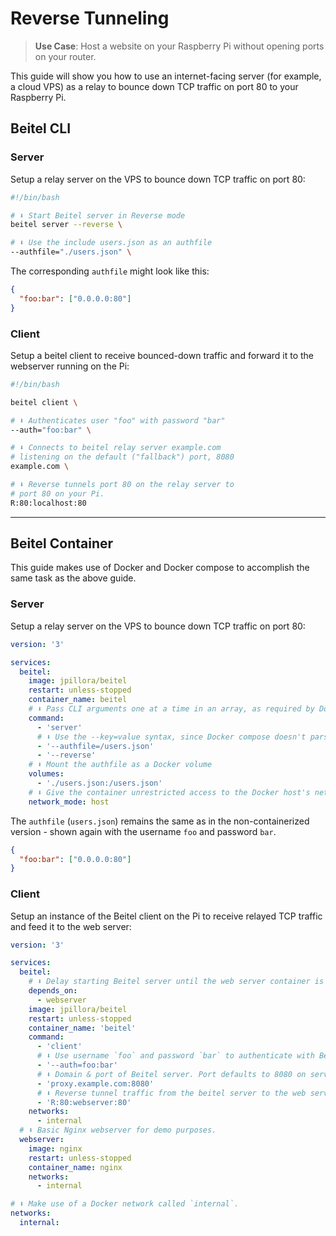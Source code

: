 # Reverse Tunneling

> **Use Case**: Host a website on your Raspberry Pi without opening ports on your router.

This guide will show you how to use an internet-facing server (for example, a cloud VPS) as a relay to bounce down TCP traffic on port 80 to your Raspberry Pi.

## Beitel CLI

### Server

Setup a relay server on the VPS to bounce down TCP traffic on port 80:

```bash
#!/bin/bash

# ⬇️ Start Beitel server in Reverse mode
beitel server --reverse \

# ⬇️ Use the include users.json as an authfile
--authfile="./users.json" \
```

The corresponding `authfile` might look like this:

```json
{
  "foo:bar": ["0.0.0.0:80"]
}
```

### Client

Setup a beitel client to receive bounced-down traffic and forward it to the webserver running on the Pi:

```bash
#!/bin/bash

beitel client \

# ⬇️ Authenticates user "foo" with password "bar"
--auth="foo:bar" \

# ⬇️ Connects to beitel relay server example.com
# listening on the default ("fallback") port, 8080
example.com \

# ⬇️ Reverse tunnels port 80 on the relay server to
# port 80 on your Pi.
R:80:localhost:80
```

---

## Beitel Container

This guide makes use of Docker and Docker compose to accomplish the same task as the above guide.
### Server

Setup a relay server on the VPS to bounce down TCP traffic on port 80:

```yaml
version: '3'

services:
  beitel:
    image: jpillora/beitel
    restart: unless-stopped
    container_name: beitel
    # ⬇️ Pass CLI arguments one at a time in an array, as required by Docker compose.
    command:
      - 'server'
      # ⬇️ Use the --key=value syntax, since Docker compose doesn't parse whitespace well.
      - '--authfile=/users.json'
      - '--reverse'
    # ⬇️ Mount the authfile as a Docker volume
    volumes:
      - './users.json:/users.json'
    # ⬇️ Give the container unrestricted access to the Docker host's network
    network_mode: host
```

The `authfile` (`users.json`) remains the same as in the non-containerized version - shown again with the username `foo` and password `bar`.

```json
{
  "foo:bar": ["0.0.0.0:80"]
}
```

### Client

Setup an instance of the Beitel client on the Pi to receive relayed TCP traffic and feed it to the web server:

```yaml
version: '3'

services:
  beitel:
    # ⬇️ Delay starting Beitel server until the web server container is started.
    depends_on:
      - webserver
    image: jpillora/beitel
    restart: unless-stopped
    container_name: 'beitel'
    command:
      - 'client'
      # ⬇️ Use username `foo` and password `bar` to authenticate with Beitel server.
      - '--auth=foo:bar'
      # ⬇️ Domain & port of Beitel server. Port defaults to 8080 on server, but must be manually set on client.
      - 'proxy.example.com:8080'
      # ⬇️ Reverse tunnel traffic from the beitel server to the web server container, identified in Docker using DNS by its service name `webserver`.
      - 'R:80:webserver:80'
    networks:
      - internal
  # ⬇️ Basic Nginx webserver for demo purposes.
  webserver:
    image: nginx
    restart: unless-stopped
    container_name: nginx
    networks:
      - internal

# ⬇️ Make use of a Docker network called `internal`.
networks:
  internal:
```
